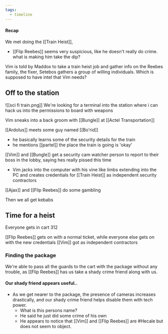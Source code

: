 ```yaml
---
tags:
  - timeline
---
```


#### Recap
We met doing the [[Train Heist]], 
- [[Flip Reebes]] seems very suspicious, like he doesn't really do crime. what is making him take the dip?


<span 
	  class='ob-timelines' 
	  data-date='2086' 
	  data-title='Met the party' 
	  data-class='orange' 
	  data-type='range' 
	  data-img = 'pics/Pasted image 20240320210829.png' 
	  data-end='2086'> 
	Vim is told by Maddox to take a train heist job and gather info on the Reebes family, the fixer, Setebos gathers a group of willing individuals. Which is supposed to have intel that Vim needs?
	</span>

## Off to the station
![[sci fi train.png]]
We're looking for a terminal into the station where i can hack us into the permissions to board with weapons

Vim sneaks into a back groom with [[Bungle]] at [[Actel Transportation]]

[[Ardolus]] meets some guy named [[Bo'rid]]
- he basically learns some of the security details for the train
- he mentions [[partel]] the place the train is going is 'okay'

[[Vim]] and [[Bungle]] get a security cam watcher person to report to their boss in the lobby, saying hes really pissed this time
- Vim jacks into the computer with his vine like limbs extending into the PC and creates credentials for [[Train Heist]] as independent security contractors

[[Ajax]] and [[Flip Reebes]] do some gambling

Then we all get kebabs
## Time for a heist
Everyone gets in cart 312

[[Flip Reebes]] gets on with a normal ticket, while everyone else gets on with the new credentials [[Vim]] got as independent contractors

### Finding the package
We're able to pass all the guards to the cart with the package without any trouble, as [[Flip Reebes]] has us take a shady crime friend along with us.

#### Our shady friend appears useful..
- As we get nearer to the package, the presence of cameras increases drastically, and our shady crime friend helps disable them with tech power. 
	- What is this persons name?
	- He said he just did some crime of his own
	- He appears to notice that [[Vim]] and [[Flip Reebes]] are #Hecale but does not seem to object.